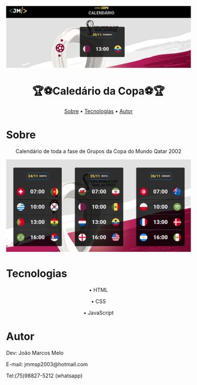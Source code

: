 <img src="img/README_Banner.png" alt="">

<h1 align="center">🏆⚽Caledário da Copa⚽🏆</h1>

<p align="center">
 <a href="#sobre">Sobre</a> •
 <a href="#tecnologias">Tecnologias</a> • 
 <a href="#autor">Autor</a> 
</p>

# Sobre

<p align="center">Calendário de toda a fase de Grupos da Copa do Mundo Qatar 2002 </p>

<img src="img/README_BANNER2.png" alt="" >

# Tecnologias

<p align="center">• HTML </p>
<p align="center">• CSS</p>
<p align="center">• JavaScript</p>

# Autor

<p align="center">
<p>Dev: João Marcos Melo</p>
<p>E-mail: jmmsp2003@hotmail.com</p>
<p>Tel:(75)98827-5212 (whatsapp)</p>
</p>
